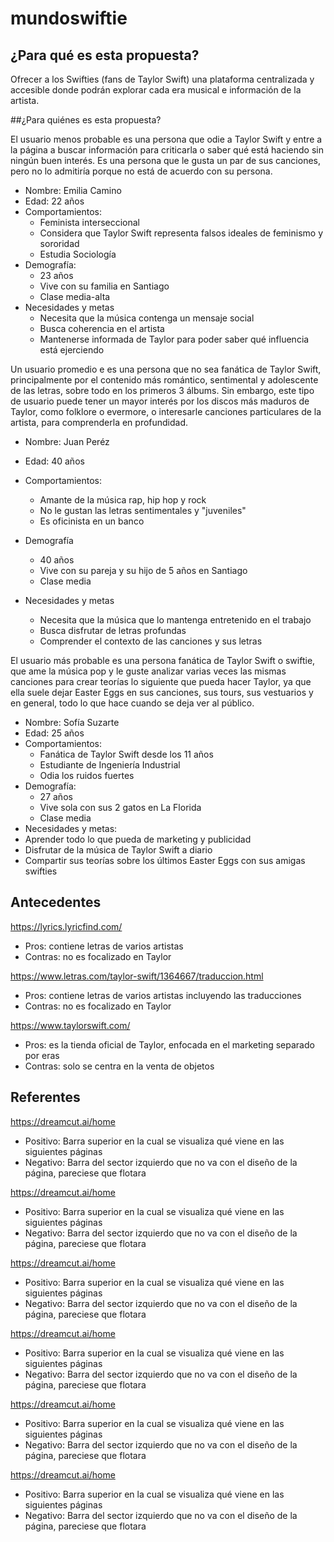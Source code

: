 # mundoswiftie

## ¿Para qué es esta propuesta? 

Ofrecer a los Swifties (fans de Taylor Swift) una plataforma centralizada y accesible donde podrán explorar cada era musical e información de la artista.

##¿Para quiénes es esta propuesta? 

El usuario menos probable es una persona que odie a Taylor Swift y entre a la página a buscar información para criticarla o saber qué está haciendo sin ningún buen interés. Es una persona que le gusta un par de sus canciones, pero no lo admitiría porque no está de acuerdo con su persona.

* Nombre: Emilia Camino
* Edad: 22 años
* Comportamientos:
  * Feminista interseccional
  * Considera que Taylor Swift representa falsos ideales de feminismo y sororidad
  * Estudia Sociología
* Demografía:
  * 23 años
  * Vive con su familia en Santiago
  * Clase media-alta
* Necesidades y metas
  * ⁠Necesita que la música contenga un mensaje social
  * ⁠Busca coherencia en el artista
  * Mantenerse informada de Taylor para poder saber qué influencia está ejerciendo

Un usuario promedio e es una persona que no sea fanática de Taylor Swift, principalmente por el contenido más romántico, sentimental y adolescente de las letras, sobre todo en los primeros 3 álbums. Sin embargo, este tipo de usuario puede tener un mayor interés por los discos más maduros de Taylor, como folklore o evermore, o interesarle canciones particulares de la artista, para comprenderla en profundidad.

* Nombre: Juan Peréz
* Edad: 40 años
* Comportamientos:
  * ⁠Amante de la música rap, hip hop y rock
  * ⁠No le gustan las letras sentimentales y "juveniles"
  * ⁠Es oficinista en un banco
* Demografía
  * 40 años
  * Vive con su pareja y su hijo de 5 años en Santiago
  * ⁠Clase media

* Necesidades y metas
  * ⁠Necesita que la música que lo mantenga entretenido en el trabajo
  * ⁠Busca disfrutar de letras profundas
  * Comprender el contexto de las canciones y sus letras

El usuario más probable es una persona fanática de Taylor Swift o swiftie, que ame la música pop y le guste analizar varias veces las mismas canciones para crear teorías lo siguiente que pueda hacer Taylor, ya que ella suele dejar Easter Eggs en sus canciones, sus tours, sus vestuarios y en general, todo lo que hace cuando se deja ver al público.

* Nombre: Sofía Suzarte
* Edad: 25 años
* Comportamientos:
  * ⁠Fanática de Taylor Swift desde los 11 años
  * ⁠Estudiante de Ingeniería Industrial
  * ⁠Odia los ruidos fuertes
* Demografía:
  * ⁠27 años
  * ⁠Vive sola con sus 2 gatos en La Florida
  * Clase media
* Necesidades y metas:
 * ⁠Aprender todo lo que pueda de marketing y publicidad
 * Disfrutar de la música de Taylor Swift a diario
 * ⁠Compartir sus teorías sobre los últimos Easter Eggs con sus amigas swifties

## Antecedentes

<https://lyrics.lyricfind.com/>
 * ⁠Pros: contiene letras de varios artistas
 * Contras: no es focalizado en Taylor

<https://www.letras.com/taylor-swift/1364667/traduccion.html>
 * ⁠Pros: contiene letras de varios artistas incluyendo las traducciones
 * Contras: no es focalizado en Taylor


<https://www.taylorswift.com/>
 * ⁠Pros: es la tienda oficial de Taylor, enfocada en el marketing separado por eras
 * ⁠Contras: solo se centra en la venta de objetos

## Referentes

<https://dreamcut.ai/home>
* Positivo: Barra superior en la cual se visualiza qué viene en las siguientes páginas
* Negativo: Barra del sector izquierdo que no va con el diseño de la página, pareciese que flotara

<https://dreamcut.ai/home>
* Positivo: Barra superior en la cual se visualiza qué viene en las siguientes páginas
* Negativo: Barra del sector izquierdo que no va con el diseño de la página, pareciese que flotara

<https://dreamcut.ai/home>
* Positivo: Barra superior en la cual se visualiza qué viene en las siguientes páginas
* Negativo: Barra del sector izquierdo que no va con el diseño de la página, pareciese que flotara

<https://dreamcut.ai/home>
* Positivo: Barra superior en la cual se visualiza qué viene en las siguientes páginas
* Negativo: Barra del sector izquierdo que no va con el diseño de la página, pareciese que flotara

<https://dreamcut.ai/home>
* Positivo: Barra superior en la cual se visualiza qué viene en las siguientes páginas
* Negativo: Barra del sector izquierdo que no va con el diseño de la página, pareciese que flotara

<https://dreamcut.ai/home>
* Positivo: Barra superior en la cual se visualiza qué viene en las siguientes páginas
* Negativo: Barra del sector izquierdo que no va con el diseño de la página, pareciese que flotara
